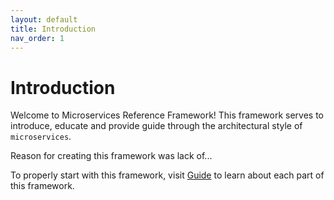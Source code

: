 ```yaml
---
layout: default
title: Introduction
nav_order: 1
---
```


# Introduction
Welcome to Microservices Reference Framework! This framework serves to introduce, educate and provide guide through the architectural style of `microservices`.

Reason for creating this framework was lack of...

To properly start with this framework, visit [Guide](./guide.md) to learn about each part of this framework.
